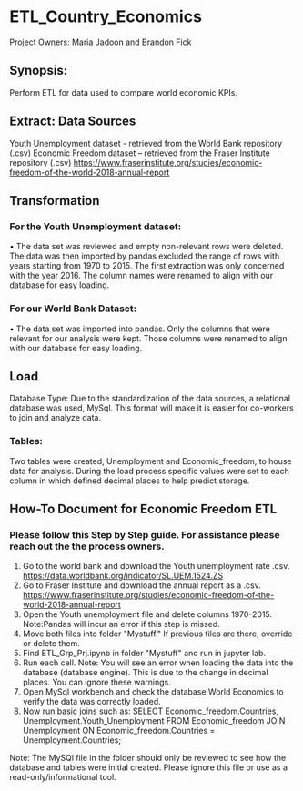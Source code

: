 # ETL_Country_Economics

Project Owners: Maria Jadoon and Brandon Fick

## Synopsis:
Perform ETL for data used to compare world economic KPIs.

## Extract: Data Sources
Youth Unemployment dataset - retrieved from the World Bank repository (.csv)
Economic Freedom dataset – retrieved from the Fraser Institute repository (.csv) https://www.fraserinstitute.org/studies/economic-freedom-of-the-world-2018-annual-report

## Transformation
### For the Youth Unemployment dataset:
•	The data set was reviewed and empty non-relevant rows were deleted. The data was then imported by pandas excluded the range of rows with years starting from 1970 to 2015. The first extraction was only concerned with the year 2016. The column names were renamed to align with our database for easy loading.

### For our World Bank Dataset:
•	The data set was imported into pandas. Only the columns that were relevant for our analysis were kept. Those columns were renamed to align with our database for easy loading.

## Load
Database Type:
Due to the standardization of the data sources, a relational database was used, MySql. This format will make it is easier for co-workers to join and analyze data.

### Tables:
Two tables were created, Unemployment and Economic_freedom, to house data for analysis. During the load process specific values were set to each column in which defined decimal places to help predict storage.

## How-To Document for Economic Freedom ETL

### Please follow this Step by Step guide. For assistance please reach out the the process owners.
1.	Go to the world bank and download the Youth unemployment rate .csv. https://data.worldbank.org/indicator/SL.UEM.1524.ZS 
2.	Go to Fraser Institute and download the annual report as a .csv. https://www.fraserinstitute.org/studies/economic-freedom-of-the-world-2018-annual-report 
3.	Open the Youth unemployment file and delete columns 1970-2015. Note:Pandas will incur an error if this step is missed.
4.	Move both files into folder "Mystuff." If previous files are there, override or delete them.
5.	Find ETL_Grp_Prj.ipynb in folder "Mystuff" and run in jupyter lab.
6.	Run each cell. Note: You will see an error when loading the data into the database (database engine). This is due to the change in decimal places. You can ignore these warnings.
7.	Open MySql workbench and check the database World Economics to verify the data was correctly loaded.
8.	Now run basic joins such as: SELECT Economic_freedom.Countries, Unemployment.Youth_Unemployment FROM Economic_freedom JOIN Unemployment ON Economic_freedom.Countries = Unemployment.Countries;

Note: The MySQl file in the folder should only be reviewed to see how the database and tables were initial created. Please ignore this file or use as a read-only/informational tool.
